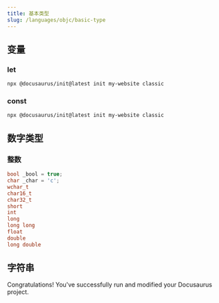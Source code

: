 ```yaml
---
title: 基本类型
slug: /languages/objc/basic-type
---
```


## 变量

### let

```shell
npx @docusaurus/init@latest init my-website classic
```

### const

```shell
npx @docusaurus/init@latest init my-website classic
```

## 数字类型

### 整数

```c
bool _bool = true;
char _char = 'c';
wchar_t
char16_t
char32_t
short
int
long
long long
float
double
long double
```

## 字符串

Congratulations! You've successfully run and modified your Docusaurus project.
